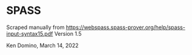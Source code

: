 # SPASS

Scraped manually from https://webspass.spass-prover.org/help/spass-input-syntax15.pdf
Version 1.5

Ken Domino, March 14, 2022
